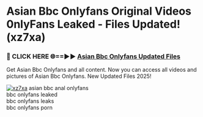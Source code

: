# Asian Bbc Onlyfans Original Videos 0nlyFans Leaked - Files Updated! (xz7xa)

<h3>🔴 CLICK HERE 🌐==►► <a href="https://tinyurl.com/4seja8ks" rel="nofollow">Asian Bbc Onlyfans Updated Files</a></h3>

Get Asian Bbc Onlyfans and all content. Now you can access all videos and pictures of Asian Bbc Onlyfans. New Updated Files 2025!

[![xz7xa](https://i.imgur.com/EWjZXRe.gif)](https://tinyurl.com/4seja8ks)
asian bbc anal onlyfans<br>
bbc onlyfans leaked<br>
bbc onlyfans leaks<br>
bbc onlyfans porn